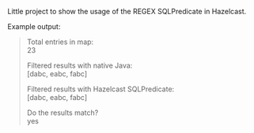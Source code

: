 Little project to show the usage of the REGEX SQLPredicate in Hazelcast.

Example output:

> Total entries in map:  
> 23
>
> Filtered results with native Java:  
> [dabc, eabc, fabc]
> 
> Filtered results with Hazelcast SQLPredicate:  
> [dabc, eabc, fabc]
> 
> Do the results match?  
> yes